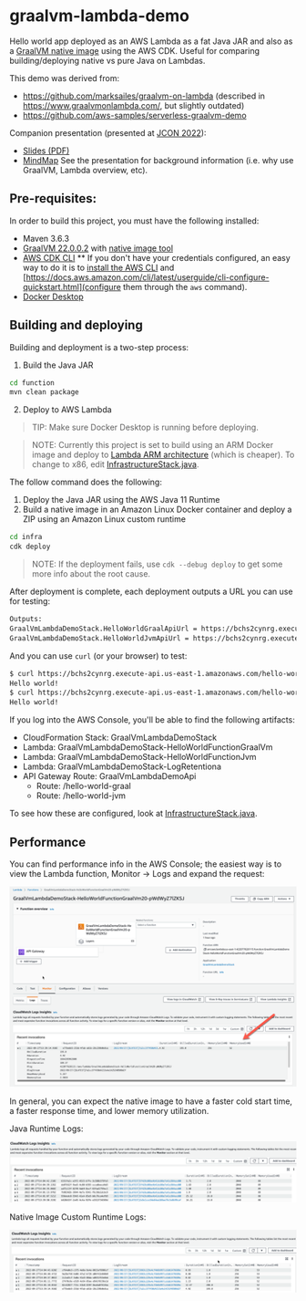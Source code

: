 # graalvm-lambda-demo

Hello world app deployed as an AWS Lambda as a fat Java JAR and also as a [GraalVM native image](https://www.graalvm.org/22.2/docs/getting-started/#native-image) using the AWS CDK. Useful for 
comparing building/deploying native vs pure Java on Lambdas.

This demo was derived from:
* https://github.com/marksailes/graalvm-on-lambda (described in https://www.graalvmonlambda.com/, but slightly outdated)
* https://github.com/aws-samples/serverless-graalvm-demo

Companion presentation (presented at [JCON 2022](https://jcononline2022.sched.com/event/11lDq/scale-up-with-graalvm-and-aws-lambdas?iframe=no)):
* [Slides (PDF)](https://virtua.tech/slides/graal-vm-and-lambdas)
* [MindMap](https://mm.tt/map/2417302081?t=QhyserBMjj)
See the presentation for background information (i.e. why use GraalVM, Lambda overview, etc).

## Pre-requisites:

In order to build this project, you must have the following installed:

* Maven 3.6.3
* [GraalVM 22.0.0.2](https://www.graalvm.org/22.2/docs/getting-started/#install-graalvm) with [native image tool](https://www.graalvm.org/22.2/docs/getting-started/#native-image)
* [AWS CDK CLI](https://docs.aws.amazon.com/cdk/v2/guide/cli.html)
** If you don't have your credentials configured, an easy way to do it is to [install the AWS CLI](https://docs.aws.amazon.com/cli/latest/userguide/getting-started-install.html) and [https://docs.aws.amazon.com/cli/latest/userguide/cli-configure-quickstart.html](configure them through the `aws` command).
* [Docker Desktop](https://www.docker.com/products/docker-desktop/)

## Building and deploying

Building and deployment is a two-step process:

1. Build the Java JAR

```bash
cd function
mvn clean package
```

2. Deploy to AWS Lambda

> TIP: Make sure Docker Desktop is running before deploying.

> NOTE: Currently this project is set to build using an ARM Docker image and deploy to 
> [Lambda ARM architecture](https://docs.aws.amazon.com/lambda/latest/dg/foundation-arch.html#foundation-arch-adv)
> (which is cheaper). To change to x86, edit [InfrastructureStack.java](infra/src/main/java/virtua/demo/graalvm/lambda/InfrastructureStack.java).

The follow command does the following:
   1. Deploy the Java JAR using the AWS Java 11 Runtime
   2. Build a native image in an Amazon Linux Docker container and deploy a ZIP using an Amazon Linux custom runtime

```bash
cd infra
cdk deploy
```

> NOTE: If the deployment fails, use `cdk --debug deploy` to get some more info about the root cause.

After deployment is complete, each deployment outputs a URL you can use for testing:

```bash
Outputs:
GraalVmLambdaDemoStack.HelloWorldGraalApiUrl = https://bchs2cynrg.execute-api.us-east-1.amazonaws.com/hello-world-graal
GraalVmLambdaDemoStack.HelloWorldJvmApiUrl = https://bchs2cynrg.execute-api.us-east-1.amazonaws.com/hello-world-jvm
```

And you can use `curl` (or your browser) to test:

```bash
$ curl https://bchs2cynrg.execute-api.us-east-1.amazonaws.com/hello-world-jvm
Hello world!
$ curl https://bchs2cynrg.execute-api.us-east-1.amazonaws.com/hello-world-graal
Hello world!
```

If you log into the AWS Console, you'll be able to find the following artifacts:

* CloudFormation Stack: GraalVmLambdaDemoStack
* Lambda: GraalVmLambdaDemoStack-HelloWorldFunctionGraalVm<id>
* Lambda: GraalVmLambdaDemoStack-HelloWorldFunctionJvm<id>
* Lambda: GraalVmLambdaDemoStack-LogRetentiona<id>
* API Gateway Route: GraalVmLambdaDemoApi
  * Route: /hello-world-graal
  * Route: /hello-world-jvm

To see how these are configured, look at [InfrastructureStack.java](infra/src/main/java/virtua/demo/graalvm/lambda/InfrastructureStack.java).

## Performance

You can find performance info in the AWS Console; the easiest way is to view the Lambda function, Monitor -> Logs and 
expand the request:

![Viewing logs in the AWS Console](images/logs.png)

In general, you can expect the native image to have a faster cold start time, a faster response time, and lower memory utilization.

Java Runtime Logs:

![JVM Logs](images/logs-jvm.png)

Native Image Custom Runtime Logs:

![Native Image Logs](images/logs-native.png)
